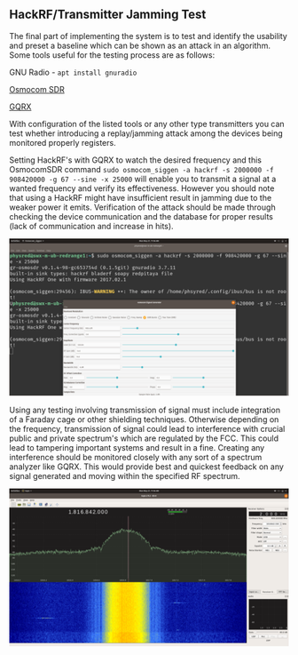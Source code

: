 ## HackRF/Transmitter Jamming Test
The final part of implementing the system is to test and identify the usability and preset a baseline which can be shown as an attack in an algorithm. Some tools useful for the testing process are as follows:

GNU Radio - `apt install gnuradio`

[Osmocom SDR](https://osmocom.org/projects/sdr/wiki/GrOsmoSDR)

[GQRX](http://gqrx.dk/download/install-ubuntu)

With configuration of the listed tools or any other type transmitters you can test whether introducing a replay/jamming attack among the devices being monitored properly registers.

Setting HackRF's with GQRX to watch the desired frequency and this OsmocomSDR command `sudo osmocom_siggen -a hackrf -s 2000000 -f 908420000 -g 67 --sine -x 25000` will enable you to transmit a signal at a wanted frequency and verify its effectiveness. However you should note that using a HackRF might have insufficient result in jamming due to the weaker power it emits. Verification of the attack should be made through checking the device communication and the database for proper results (lack of communication and increase in hits).

![](https://github.com/peteIS/mad-jack/blob/master/Testing.png?raw=true)

Using any testing involving transmission of signal must include integration of a Faraday cage or other shielding techniques. Otherwise depending on the frequency, transmission of signal could lead to interference with crucial public and private spectrum's which are regulated by the FCC. This could lead to tampering important systems and result in a fine. Creating any interference should be monitored closely with any sort of a spectrum analyzer like GQRX. This would provide best and quickest feedback on any signal generated and moving within the specified RF spectrum. 

![](https://github.com/peteIS/mad-jack/blob/master/GQRX.png?raw=true)